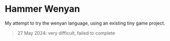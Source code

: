 # Hammer Wenyan 

My attempt to try the wenyan language, using an existing tiny game project. 

> 27 May 2024: very difficult, failed to complete
